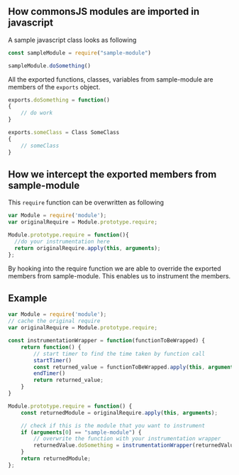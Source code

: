 ## How commonsJS modules are imported in javascript

A sample javascript class looks as following

```javascript
const sampleModule = require("sample-module")

sampleModule.doSomething()
```

All the exported functions, classes, variables from sample-module are members of the `exports` object.

```javascript
exports.doSomething = function()
{
    // do work
}

exports.someClass = Class SomeClass
{
    // someClass
}
```

## How we intercept the exported members from sample-module

This `require` function can be overwritten as following

```javascript
var Module = require('module');
var originalRequire = Module.prototype.require;

Module.prototype.require = function(){
  //do your instrumentation here
  return originalRequire.apply(this, arguments);
};
```

By hooking into the require function we are able to override the exported members from sample-module.
This enables us to instrument the members.

## Example

```javascript
var Module = require('module');
// cache the original require
var originalRequire = Module.prototype.require;

const instrumentationWrapper = function(functionToBeWrapped) {
    return function() {
        // start timer to find the time taken by function call
        startTimer()
        const returned_value = functionToBeWrapped.apply(this, arguments)
        endTimer()
        return returned_value;
    }
}

Module.prototype.require = function() {
    const returnedModule = originalRequire.apply(this, arguments);

    // check if this is the module that you want to instrument
    if (arguments[0] == "sample-module") {
        // overwrite the function with your instrumentation wrapper
        returnedValue.doSomething = instrumentationWrapper(returnedValue.doSomething)
    }
    return returnedModule;
};
```








